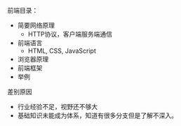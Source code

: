 前端目录：



*   简要网络原理
    *   HTTP协议，客户端服务端通信
*   前端语言
    *   HTML, CSS, JavaScript
*   浏览器原理
*   前端框架
*   举例

差别原因



*   行业经验不足，视野还不够大
*   基础知识未能成为体系，知道有很多分支但是了解不深入。
